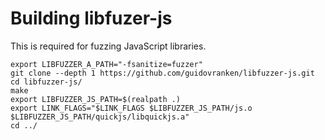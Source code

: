 # Building libfuzer-js

This is required for fuzzing JavaScript libraries.

```
export LIBFUZZER_A_PATH="-fsanitize=fuzzer"
git clone --depth 1 https://github.com/guidovranken/libfuzzer-js.git
cd libfuzzer-js/
make
export LIBFUZZER_JS_PATH=$(realpath .)
export LINK_FLAGS="$LINK_FLAGS $LIBFUZZER_JS_PATH/js.o $LIBFUZZER_JS_PATH/quickjs/libquickjs.a"
cd ../
```
